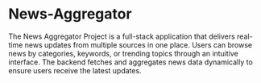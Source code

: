 # News-Aggregator
The News Aggregator Project is a full-stack application that delivers real-time news updates from multiple sources in one place. Users can browse news by categories, keywords, or trending topics through an intuitive interface. The backend fetches and aggregates news data dynamically to ensure users receive the latest updates. 
